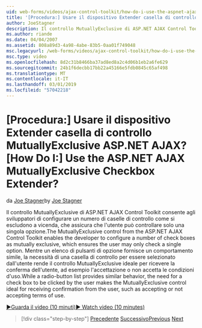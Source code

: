 ```yaml
---
uid: web-forms/videos/ajax-control-toolkit/how-do-i-use-the-aspnet-ajax-mutuallyexclusive-checkbox-extender
title: '[Procedura:] Usare il dispositivo Extender casella di controllo MutuallyExclusive ASP.NET AJAX? | Microsoft Docs'
author: JoeStagner
description: Il controllo MutuallyExclusive di ASP.NET AJAX Control Toolkit consente agli sviluppatori di configurare un numero di caselle di controllo come si escludono a vicenda, quali e...
ms.author: riande
ms.date: 04/04/2007
ms.assetid: 808a89d3-4a98-4abe-83b5-0aa01f749048
msc.legacyurl: /web-forms/videos/ajax-control-toolkit/how-do-i-use-the-aspnet-ajax-mutuallyexclusive-checkbox-extender
msc.type: video
ms.openlocfilehash: 8d2c31b8466ba37ad8ed8a2c4d06b1eb2a6fe629
ms.sourcegitcommit: 24b1f6decbb17bb22a45166e5fdb0845c65af498
ms.translationtype: MT
ms.contentlocale: it-IT
ms.lasthandoff: 03/01/2019
ms.locfileid: "57042218"
---
```

<a name="how-do-i-use-the-aspnet-ajax-mutuallyexclusive-checkbox-extender"></a><span data-ttu-id="c4c73-104">[Procedura:] Usare il dispositivo Extender casella di controllo MutuallyExclusive ASP.NET AJAX?</span><span class="sxs-lookup"><span data-stu-id="c4c73-104">[How Do I:] Use the ASP.NET AJAX MutuallyExclusive Checkbox Extender?</span></span>
====================
<span data-ttu-id="c4c73-105">da [Joe Stagner](https://github.com/JoeStagner)</span><span class="sxs-lookup"><span data-stu-id="c4c73-105">by [Joe Stagner](https://github.com/JoeStagner)</span></span>

<span data-ttu-id="c4c73-106">Il controllo MutuallyExclusive di ASP.NET AJAX Control Toolkit consente agli sviluppatori di configurare un numero di caselle di controllo come si escludono a vicenda, che assicura che l'utente può controllare solo una singola opzione.</span><span class="sxs-lookup"><span data-stu-id="c4c73-106">The MutuallyExclusive control from the ASP.NET AJAX Control Toolkit enables the developer to configure a number of check boxes as mutually exclusive, which ensures the user may only check a single option.</span></span> <span data-ttu-id="c4c73-107">Mentre un elenco di pulsanti di opzione fornisce un comportamento simile, la necessità di una casella di controllo per essere selezionato dall'utente rende il controllo MutuallyExclusive ideale per ricevere la conferma dell'utente, ad esempio l'accettazione o non accetta le condizioni d'uso.</span><span class="sxs-lookup"><span data-stu-id="c4c73-107">While a radio-button list provides similar behavior, the need for a check box to be clicked by the user makes the MutuallyExclusive control ideal for receiving confirmation from the user, such as accepting or not accepting terms of use.</span></span>

[<span data-ttu-id="c4c73-108">&#9654;Guarda il video (10 minuti)</span><span class="sxs-lookup"><span data-stu-id="c4c73-108">&#9654; Watch video (10 minutes)</span></span>](https://channel9.msdn.com/Blogs/ASP-NET-Site-Videos/how-do-i-use-the-aspnet-ajax-mutuallyexclusive-checkbox-extender)

> [!div class="step-by-step"]
> <span data-ttu-id="c4c73-109">[Precedente](how-do-i-use-the-aspnet-ajax-maskededit-controls.md)
> [Successivo](how-do-i-use-the-aspnet-ajax-nobot-control.md)</span><span class="sxs-lookup"><span data-stu-id="c4c73-109">[Previous](how-do-i-use-the-aspnet-ajax-maskededit-controls.md)
[Next](how-do-i-use-the-aspnet-ajax-nobot-control.md)</span></span>
